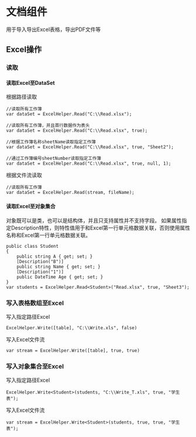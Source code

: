 # 文档组件
用于导入导出Excel表格，导出PDF文件等
## Excel操作
### 读取
#### 读取Excel至DataSet
根据路径读取
~~~
//读取所有工作簿
var dataSet = ExcelHelper.Read("C:\\Read.xlsx");

//读取所有工作簿，并且首行数据作为表头
var dataSet = ExcelHelper.Read("C:\\Read.xlsx", true);

//根据工作簿名称sheetName读取指定工作簿
var dataSet = ExcelHelper.Read("C:\\Read.xlsx", true, "Sheet2");

//通过工作簿编号sheetNumber读取指定工作簿
var dataSet = ExcelHelper.Read("C:\\Read.xlsx", true, null, 1);
~~~
根据文件流读取
~~~
//读取所有工作簿
var dataSet = ExcelHelper.Read(stream, fileName);
~~~
#### 读取Excel至对象集合
对象既可以是类，也可以是结构体，并且只支持属性并不支持字段。
如果属性指定Description特性，则特性值用于和Excel第一行单元格数据关联，否则使用属性名称和Excel第一行单元格数据关联。
~~~
public class Student
{
    public string A { get; set; }
    [Description("B")]
    public string Name { get; set; }
    [Description("1")]
    public DateTime Age { get; set; }
}
var students = ExcelHelper.Read<Student>("Read.xlsx", true, "Sheet3");
~~~
### 写入表格数组至Excel
写入指定路径Excel
~~~
ExcelHelper.Write([table], "C:\\Write.xls", false)
~~~
写入Excel文件流
~~~
var stream = ExcelHelper.Write([table], true, true)
~~~
### 写入对象集合至Excel
写入指定路径Excel
~~~
ExcelHelper.Write<Student>(students, "C:\\Write_T.xls", true, "学生表");
~~~
写入Excel文件流
~~~
var stream = ExcelHelper.Write<Student>(students, true, true, "学生表");
~~~
